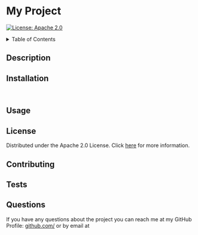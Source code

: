 # My Project
  [![License: Apache 2.0](https://img.shields.io/badge/License-Apache_2.0-blue.svg)](https://opensource.org/licenses/Apache-2.0)
  
  <!-- TABLE OF CONTENTS -->
<details>
  <summary>Table of Contents</summary>
  <ol>
    <li><a href="#description">Description</a></li>
    <li><a href="#installation">Installation</a></li>
    <li><a href="#usage">Usage</a></li>
    <li><a href="#license">License</a></li>
    <li><a href="#contributing">Contributing</a></li>
    <li><a href="#tests">Tests</a></li>
    <li><a href="#questions">Questions</a></li>
  </ol>
</details>

## Description



## Installation

~~~ sh
  
  ~~~ 

## Usage



## License

Distributed under the Apache 2.0 License. Click [here](https://opensource.org/licenses/Apache-2.0) for more information.

## Contributing



## Tests



## Questions

If you have any questions about the project you can reach me at my GitHub Profile: [github.com/](https://github.com/) or by email at 

